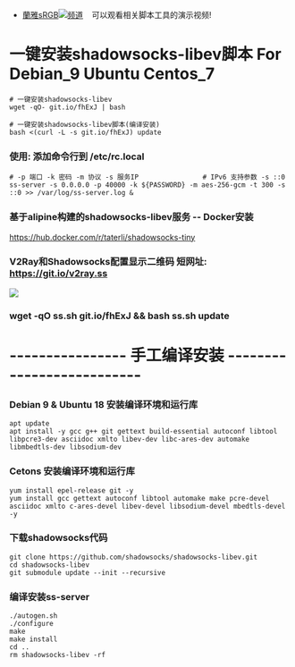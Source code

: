 - [蘭雅sRGB![](https://raw.githubusercontent.com/hongwenjun/vps_setup/master/img/youtube.png)频道](https://www.youtube.com/channel/UCupRwki_4n87nrwP0GIBUXA/videos) &nbsp;&nbsp;&nbsp;可以观看相关脚本工具的演示视频!

# 一键安装shadowsocks-libev脚本 For Debian_9  Ubuntu  Centos_7
```
# 一键安装shadowsocks-libev
wget -qO- git.io/fhExJ | bash

# 一键安装shadowsocks-libev脚本(编译安装)
bash <(curl -L -s git.io/fhExJ) update

```
### 使用: 添加命令行到 /etc/rc.local
```
# -p 端口 -k 密码 -m 协议 -s 服务IP                # IPv6 支持参数 -s ::0
ss-server -s 0.0.0.0 -p 40000 -k ${PASSWORD} -m aes-256-gcm -t 300 -s ::0 >> /var/log/ss-server.log &
```
### 基于alipine构建的shadowsocks-libev服务 -- Docker安装
  https://hub.docker.com/r/taterli/shadowsocks-tiny

### V2Ray和Shadowsocks配置显示二维码  短网址: https://git.io/v2ray.ss
![](https://raw.githubusercontent.com/hongwenjun/vps_setup/master/v2ray/v2ray.ss.png)

### wget -qO ss.sh git.io/fhExJ && bash ss.sh update
# ---------------- 手工编译安装 --------------------------
### Debian 9 & Ubuntu 18 安装编译环境和运行库
```
apt update
apt install -y gcc g++ git gettext build-essential autoconf libtool libpcre3-dev asciidoc xmlto libev-dev libc-ares-dev automake libmbedtls-dev libsodium-dev
```

### Cetons 安装编译环境和运行库
```
yum install epel-release git -y
yum install gcc gettext autoconf libtool automake make pcre-devel asciidoc xmlto c-ares-devel libev-devel libsodium-devel mbedtls-devel -y
```

### 下载shadowsocks代码
```
git clone https://github.com/shadowsocks/shadowsocks-libev.git
cd shadowsocks-libev
git submodule update --init --recursive
```
### 编译安装ss-server
```
./autogen.sh
./configure
make
make install
cd ..
rm shadowsocks-libev -rf
```
